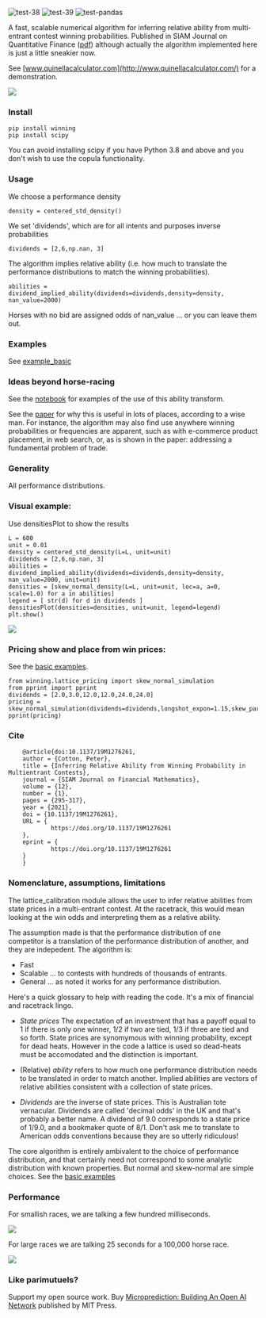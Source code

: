 ![test-38](https://github.com/microprediction/winning/workflows/test-38/badge.svg)
![test-39](https://github.com/microprediction/winning/workflows/test-39/badge.svg)
![test-pandas](https://github.com/microprediction/winning/workflows/test-pandas/badge.svg)

A fast, scalable numerical algorithm for inferring relative ability from multi-entrant contest winning probabilities. Published in SIAM Journal on Quantitative Finance ([pdf](https://github.com/microprediction/winning/blob/main/docs/Horse_Race_Problem__SIAM_updated.pdf)) although actually the algorithm implemented here is just a little sneakier now. 

See [www.quinellacalculator.com](http://www.quinellacalculator.com/) for a demonstration. 
 
![](https://i.imgur.com/83iFzel.png) 


### Install

    pip install winning
    pip install scipy

You can avoid installing scipy if you have Python 3.8 and above and you don't wish to use the copula functionality.

### Usage

We choose a performance density

    density = centered_std_density()

We set 'dividends', which are for all intents and purposes inverse probabilities

    dividends = [2,6,np.nan, 3]

The algorithm implies relative ability (i.e. how much to translate the performance distributions to match the winning probabilities). 

    abilities = dividend_implied_ability(dividends=dividends,density=density, nan_value=2000)

Horses with no bid are assigned odds of nan_value ... or you can leave them out. 

### Examples

See [example_basic](https://github.com/microprediction/winning/tree/main/examples_basic)

### Ideas beyond horse-racing

See the [notebook](https://github.com/microprediction/winning/blob/main/Ability_Transforms_Updated.ipynb) for examples of the use of this ability transform. 

See the [paper](https://github.com/microprediction/winning/blob/main/docs/Horse_Race_Problem__SIAM_.pdf) for why this is useful in lots of places, according to a wise man. For instance, the algorithm may also find use anywhere winning probabilities or frequencies are apparent, such as with e-commerce product placement, in web search, or, as is shown in the paper: addressing a fundamental problem of trade. 


### Generality

All performance distributions. 

### Visual example:  

Use densitiesPlot to show the results

    L = 600
    unit = 0.01
    density = centered_std_density(L=L, unit=unit)
    dividends = [2,6,np.nan, 3]
    abilities = dividend_implied_ability(dividends=dividends,density=density, nan_value=2000, unit=unit)
    densities = [skew_normal_density(L=L, unit=unit, loc=a, a=0, scale=1.0) for a in abilities]
    legend = [ str(d) for d in dividends ]
    densitiesPlot(densities=densities, unit=unit, legend=legend)
    plt.show()

![](https://i.imgur.com/tYsrAWY.png)

### Pricing show and place from win prices:

See the [basic examples](https://github.com/microprediction/winning/tree/main/examples_basic). 

    from winning.lattice_pricing import skew_normal_simulation
    from pprint import pprint
    dividends = [2.0,3.0,12.0,12.0,24.0,24.0]
    pricing = skew_normal_simulation(dividends=dividends,longshot_expon=1.15,skew_parameter=1.0,nSamples=1000)
    pprint(pricing)


### Cite

    
        @article{doi:10.1137/19M1276261,
        author = {Cotton, Peter},
        title = {Inferring Relative Ability from Winning Probability in Multientrant Contests},
        journal = {SIAM Journal on Financial Mathematics},
        volume = {12},
        number = {1},
        pages = {295-317},
        year = {2021},
        doi = {10.1137/19M1276261},
        URL = { 
                https://doi.org/10.1137/19M1276261
        },
        eprint = { 
                https://doi.org/10.1137/19M1276261
        }
        }

### Nomenclature, assumptions, limitations

The lattice_calibration module allows the user to infer relative abilities from state prices in a multi-entrant contest. 
At the racetrack, this would mean looking at the win odds and interpreting them as a relative ability. 

The assumption made is that the performance distribution of one competitor is a translation of the performance distribution of another, and they are indepedent. The algorithm is:

- Fast 
- Scalable ... to contests with hundreds of thousands of entrants.
- General ... as noted it works for any performance distribution. 

Here's a quick glossary to help with reading the code. It's a mix of financial and racetrack lingo. 

- *State prices* The expectation of an investment that has a payoff equal to 1 if there is only one winner, 1/2 if two are tied, 1/3 if three are tied and so forth. State prices are synomymous with winning probability, except for dead heats. However in the code a lattice is used so dead-heats must be accomodated and the distinction is important. 

- (Relative) *ability* refers to how much one performance distribution needs to be 
translated in order to match another. Implied abilities are vectors of relative abilities consistent with a collection of state prices.

- *Dividends* are the inverse of state prices. This is Australian tote vernacular. Dividends are called 'decimal odds' in the UK and that's probably a better name. A dividend of 9.0 corresponds to a state price of 1/9.0, and a bookmaker quote of 8/1. Don't ask me to translate to American odds conventions because they are so utterly ridiculous!      

The core algorithm is entirely ambivalent to the choice of performance distribution, and that certainly need not correspond to some analytic distribution with known properties. But normal and skew-normal are simple choices. See the [basic examples](https://github.com/microprediction/winning/tree/main/examples_basic) 

### Performance 

For smallish races, we are talking a few hundred milliseconds. 

![](https://github.com/microprediction/winning/blob/main/docs/inversion_time_small_races.png)

For large races we are talking 25 seconds for a 100,000 horse race. 

![](https://github.com/microprediction/winning/blob/main/docs/inverstion_time_larger_races.png)

### Like parimutuels?

Support my open source work. Buy [Microprediction: Building An Open AI Network](https://mitpress.mit.edu/9780262047326/microprediction/) published by MIT Press. 


